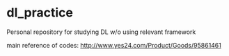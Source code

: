 # dl_practice
Personal repository for studying DL w/o using relevant framework

main reference of codes: http://www.yes24.com/Product/Goods/95861461

